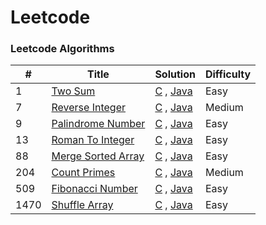 
Leetcode
========

### Leetcode Algorithms



| # | Title | Solution | Difficulty |
|---|-------|----------|------------|
|1|[Two Sum](https://leetcode.com/problems/two-sum/) | [C](./algorithms/c/TwoSum.c) , [Java](./algorithms/java/TwoSum.java)|Easy|
|7|[Reverse Integer](https://leetcode.com/problems/reverse-integer/) | [C](./algorithms/c/reverseInteger.c) , [Java](./algorithms/java/reverseInteger.java)|Medium|
|9|[Palindrome Number](https://leetcode.com/problems/palindrome-number/) | [C](./algorithms/c/palindromeNumber.c) , [Java](./algorithms/java/palindromeNumber.java)|Easy|
|13|[Roman To Integer](https://leetcode.com/problems/roman-to-integer/) | [C](./algorithms/c/romanToInteger.c) , [Java](./algorithms/java/romanToInteger.java)|Easy|
|88|[Merge Sorted Array](https://leetcode.com/problems/merge-sorted-array/) | [C](./algorithms/c/mergeSortedArray.c) , [Java](./algorithms/java/mergeSortedArray.java)|Easy|
|204|[Count Primes](https://leetcode.com/problems/count-primes/) | [C](./algorithms/c/countPrimes.c) , [Java](./algorithms/java/countPrimes.java)|Medium|
|509|[Fibonacci Number](https://leetcode.com/problems/fibonacci-number/) | [C](./algorithms/c/fibonacciNumber.c) , [Java](./algorithms/java/fibonacciNumber.java)|Easy|
|1470|[Shuffle Array](https://leetcode.com/problems/shuffle-the-array/) | [C](./algorithms/c/shuffleArray.c) , [Java](./algorithms/java/shuffleArray.java) |Easy|
